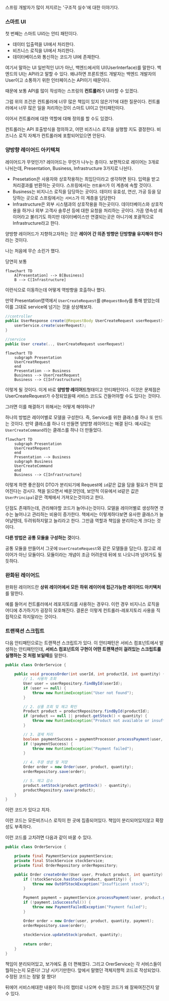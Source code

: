 스프링 개발자가 많이 저지르는 '구조적 실수'에 대한 이야기다.

### 스마트 UI

첫 번째는 스마트 UI라는 안티 패턴이다. 
- 데이터 입출력을 UI에서 처리한다.
- 비즈니스 로직을 UI에서 처리한다.
- 데이터베이스와 통신하는 코드가 UI에 존재한다.

여기서 말하는 UI 일반적인 UI가 아닌, 백엔드에서의 UI(UserInterface)를 말한다. 백엔드의 UI는 API라고 말할 수 있다. 왜냐하면 프론트엔드 개발자는 백엔드 개발자의 User이고 소통하기 위한 인터페이스는 API이기 때문이다.

때문에 보통 API를 많이 작성하는 스프링의 **컨트롤러**가 UI라할 수 있겠다.

그럼 위의 조건은 컨트롤러에 너무 많은 책임이 있지 않은가?에 대한 질문이다.
컨트롤러에서 너무 많은 일을 처리하는것이 스마트 UI이고 안티패턴이다.

이어서 컨트롤러에 대한 역할에 대해 정의를 할 수도 있겠다.

컨트롤러는 API 호출방식을 정의하고, 어떤 비즈니스 로직을 실행할 지도 결정한다. 비즈니스 로직 자체가 컨트롤러에 포함되어있으면 안된다.

### 양방향 레이어드 아키텍쳐

레이어드가 무엇인가? 레이어드는 무언가 나누는 층이다. 보편적으로 레이어는 3개로 나뉘는데, Presentation, Business, Infrastructure 3가지로 나뉜다.
- Presetation은 사용자와 상호작용하는 최입단이라고 생각하면 된다. 입력을 받고 처리결과를 반환하는 곳이다. 스프링에서는 `컨트롤러`가 이 계층에 속할 것이다.
- Business는 비지니스 로직을 담당하는 곳이다. 데이터 유효성, 연산, 가공 등을 담당하는 곳으로 스프링에서는 `서비스`가 이 계층을 담당한다
- Infrastructure은 외부 시스템과의 상호작용을 하는곳이다. 데이터베이스와 상호작용을 하거나 외부 고객사 솔루션 등에 대한 요청을 처리하는 곳이다. 가끔 영속성 레이어라고 불리기도 하지만 데이터베이스만 연결되는곳은 아니기에 포괄적으로 Infrastructure라고 한다.

양방향 레이어드가 지향하고자하는 것은 **레이어 간 의존 방향은 단방향을 유지해야 한다**라는 것이다.

나는 처음에 무슨 소린가 했다.

당연히 보통

```mermaid
flowchart TD
    A[Presentation] --> B[Business]
    B --> C[Infrastructure]
```

이런식으로 이동하는데 어떻게 역방향을 호출하나 했다.

만약 Presentation영역에서 `UserCreateRequest`를 `@RequestBody`를 통해 받았는데 이를 그대로 service에 넘기는 것을 상상해보자.

```java
//controller
public UserResponse create(@RequestBody UserCreateRequest userRequest){
    userService.create(userRequest);
}

//service
public User create(.., UserCreateRequest userRequest)
```

```mermaid
flowchart TD
    subgraph Presentation
    UserCreatRequest
    end
    Presentation --> Business
    Business --> UserCreatRequest
    Business --> C[Infrastructure]
```

이렇게 될 것이다. 이게 바로 **양방향 레이어드**형태이고 안티패턴이다.
이것은 문제점은 UserCreateRequest가 수정되었을때 서비스 코드도 건들어야할 수도 있다는 것이다.

그러면 이를 해결하기 위해서는 어떻게 해야하나?

하나의 방법은 레이어별로 모델을 구성한다. 즉, Service를 위한 클래스를 하나 또 만드는 것이다. 만약 클래스를 하나 더 만들면 양방향 레이어드는 해결 된다.
예시로는 `UserCreateCommand`라는 클래스를 하나 더 만들었다. 

```mermaid
flowchart TD
    subgraph Presentation
    UserCreatRequest
    end
    Presentation --> Business
    subgraph Business
    UserCreateCommand
    end    
    Business --> C[Infrastructure]
```

이렇게 하면 좋은점이 DTO가 분리되기에 Request에 `id`같은 값을 담을 필요가 전혀 없어진다는 겅시다. 책을 읽으면서 배운것인데, 보안적 이유에서 id같은 값은 `UserPrincipal`같은 객체에서 가져오는것이라고 한다.

단점도 존재하는데, 관리해야할 코드가 늘어나는것이다. 모델을 레이어별로 생성하면 갯수는 늘어나고 관리하는 비용이 증가한다. 책에서는 이렇게하다보면 유사한 클래스가 늘어날텐데, 두려워하지말고 늘리라고 한다. 그만큼 역할과 책임을 분리하는게 크다는 것이다.

**다른 방법은 공통 모듈을 구성하는 것**이다.

공통 모듈을 만들어서 그곳에 `UserCreateRequest`와 같은 모델들을 담는다. 참고로 레이어가 아닌 모듈이다. 모듈이라는 개념이 조금 어려운데 뒤에 또 나오니까 넘어가도 될듯하다.

### 완화된 레이어드

완화된 레이어드란 **상위 레이어에서 모든 하위 레이어에 접근가능한 레이어드 아키텍처**를 말한다.

예를 들어서 컨트롤러에서 레포지토리를 사용하는 경우다. 이런 경우 비지니스 로직을 어디에 추가하기가 굉장히 모호해진다. 결론은 이렇게 컨트롤러-레포지토리 사용을 직접적으로 하지말라는 것이다.

### 트랜잭션 스크립트

다음 안티패턴으로는 트랜잭션 스크립트가 있다. 이 안티패턴은 서비스 컴포넌트에서 발생하는 안티패턴인데, **서비스 컴포넌트의 구현이 어떤 트랜잭션이 걸려있는 스크립트를 실행하는 것 처럼 보일때**를 말한다.


```java
public class OrderService {

    public void processOrder(int userId, int productId, int quantity) {
        // 1. 사용자 조회
        User user = userRepository.findById(userId);
        if (user == null) {
            throw new RuntimeException("User not found");
        }

        // 2. 상품 조회 및 재고 확인
        Product product = productRepository.findById(productId);
        if (product == null || product.getStock() < quantity) {
            throw new RuntimeException("Product not available or insufficient stock");
        }

        // 3. 결제 처리
        boolean paymentSuccess = paymentProcessor.processPayment(user, product.getPrice() * quantity);
        if (!paymentSuccess) {
            throw new RuntimeException("Payment failed");
        }

        // 4. 주문 생성 및 저장
        Order order = new Order(user, product, quantity);
        orderRepository.save(order);

        // 5. 재고 감소
        product.setStock(product.getStock() - quantity);
        productRepository.save(product);
    }
}
```

이런 코드가 있다고 치자.

이런 코드는 모든비즈니스 로직이 한 곳에 집중되어있다. 책임이 분리되어있지않고 확장성도 부족하다.

이런 코드를 고치려면 다음과 같이 바꿀 수 있다.

```java
public class OrderService {

    private final PaymentService paymentService;
    private final StockService stockService;
    private final OrderRepository orderRepository;

    public Order createOrder(User user, Product product, int quantity) {
        if (!stockService.hasStock(product, quantity)) {
            throw new OutOfStockException("Insufficient stock");
        }

        Payment payment = paymentService.processPayment(user, product.getPrice() * quantity);
        if (!payment.isSuccessful()) {
            throw new PaymentFailedException("Payment failed");
        }

        Order order = new Order(user, product, quantity, payment);
        orderRepository.save(order);
        
        stockService.updateStock(product, quantity);
        
        return order;
    }
}
```

책임이 분리되어있고, 보가에도 좀 더 편해졌다. 그리고 OrerService는 각 서비스들이 뭘하는는지 모른다! 그냥 시키기만한다. 앞에서 말했던 객체지향적 코드로 작성되었다. 수정된 코드는 정말 잘 짰다!

뒤에어 서비스에대한 내용이 하나의 챕터로 나오며 수정된 코드가 왜 잘짜여진건지 알 수 있다.




